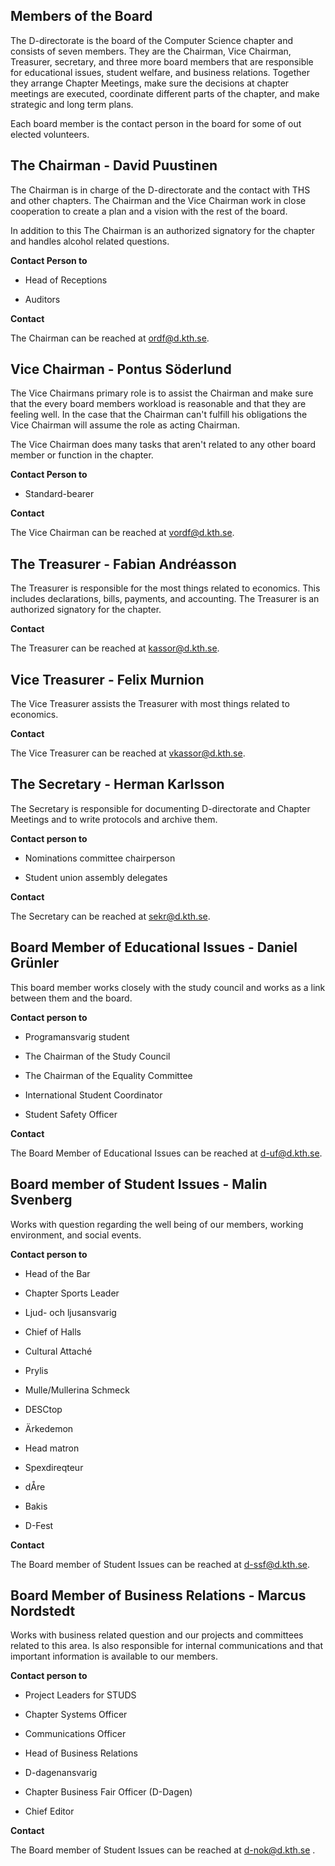 Members of the Board
--------------

The D-directorate is the board of the Computer Science chapter and consists of seven members.
They are the Chairman, Vice Chairman, Treasurer, secretary, and three more board members that are responsible
for educational issues, student welfare, and business relations. Together they arrange Chapter Meetings, make sure
the decisions at chapter meetings are executed, coordinate different parts of the chapter, and make strategic and long term plans.

Each board member is the contact person in the board for some of out elected volunteers.

## The Chairman - David Puustinen

The Chairman is in charge of the D-directorate and the contact with THS and other chapters.
The Chairman and the Vice Chairman work in close cooperation to create a plan and a vision with the rest of the board.

In addition to this The Chairman is an authorized signatory for the chapter and handles alcohol related questions.

__Contact Person to__

* Head of Receptions

* Auditors

__Contact__

The Chairman can be reached at [ordf@d.kth.se](mailto:ordf@d.kth.se).

## Vice Chairman - Pontus Söderlund
The Vice Chairmans primary role is to assist the Chairman and make sure
that the every board members workload is reasonable and that they are feeling well.
In the case that the Chairman can't fulfill his obligations the Vice Chairman will
assume the role as acting Chairman.

The Vice Chairman does many tasks that aren't related to any other board member or function in the chapter.

__Contact Person to__

* Standard-bearer


__Contact__

The Vice Chairman can be reached at [vordf@d.kth.se](mailto:vordf@d.kth.se).

## The Treasurer - Fabian Andréasson

The Treasurer is responsible for the most things related to economics.
This includes declarations, bills, payments, and accounting. The Treasurer
is an authorized signatory for the chapter.

__Contact__

The Treasurer can be reached at [kassor@d.kth.se](mailto:kassor@d.kth.se).

## Vice Treasurer - Felix Murnion
The Vice Treasurer assists the Treasurer with most things related to economics.

__Contact__

The Vice Treasurer can be reached at [vkassor@d.kth.se](mailto:vkassor@d.kth.se).

## The Secretary - Herman Karlsson

The Secretary is responsible for documenting D-directorate and Chapter Meetings
and to write protocols and archive them.

__Contact person to__

* Nominations committee chairperson

* Student union assembly delegates


__Contact__

The Secretary can be reached at [sekr@d.kth.se](mailto:sekr@d.kth.se).

## Board Member of Educational Issues - Daniel Grünler

This board member works closely with the study council and works as a
link between them and the board.

__Contact person to__

* Programansvarig student

* The Chairman of the Study Council

* The Chairman of the Equality Committee

* International Student Coordinator

* Student Safety Officer

__Contact__

The Board Member of Educational Issues can be reached at [d-uf@d.kth.se](mailto:d-uf@d.kth.se).

## Board member of Student Issues - Malin Svenberg

Works with question regarding the well being of our members, working environment, and
social events.


__Contact person to__

* Head of the Bar

* Chapter Sports Leader

* Ljud- och ljusansvarig

* Chief of Halls

* Cultural Attaché

* Prylis

* Mulle/Mullerina Schmeck

* DESCtop

* Ärkedemon

* Head matron

* Spexdireqteur

* dÅre

* Bakis

* D-Fest


__Contact__

The Board member of Student Issues can be reached at [d-ssf@d.kth.se](mailto:d-ssf@d.kth.se).

## Board Member of Business Relations - Marcus Nordstedt

Works with business related question and our projects and committees related to this area.
Is also responsible for internal communications and that important information is available to our members.


__Contact person to__

* Project Leaders for STUDS

* Chapter Systems Officer

* Communications Officer

* Head of Business Relations

* D-dagenansvarig

* Chapter Business Fair Officer (D-Dagen)

* Chief Editor

__Contact__

The Board member of Student Issues can be reached at [d-nok@d.kth.se](mailto:d-nok@d.kth.se)
.
